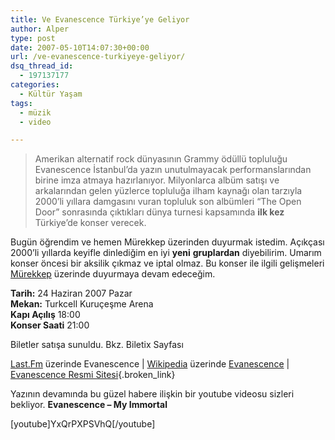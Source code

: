 ```yaml
---
title: Ve Evanescence Türkiye’ye Geliyor
author: Alper
type: post
date: 2007-05-10T14:07:30+00:00
url: /ve-evanescence-turkiyeye-geliyor/
dsq_thread_id:
  - 197137177
categories:
  - Kültür Yaşam
tags:
  - müzik
  - video

---
```

> Amerikan alternatif rock dünyasının Grammy ödüllü topluluğu Evanescence İstanbul&#8217;da yazın unutulmayacak performanslarından birine imza atmaya hazırlanıyor. Milyonlarca albüm satışı ve arkalarından gelen yüzlerce topluluğa ilham kaynağı olan tarzıyla 2000&#8217;li yıllara damgasını vuran topluluk son albümleri &#8220;The Open Door&#8221; sonrasında çıktıkları dünya turnesi kapsamında **ilk kez** Türkiye&#8217;de konser verecek.

Bugün öğrendim ve hemen Mürekkep üzerinden duyurmak istedim. Açıkçası 2000&#8217;li yıllarda keyifle dinlediğim en iyi **yeni** **gruplardan** diyebilirim. Umarım konser öncesi bir aksilik çıkmaz ve iptal olmaz. Bu konser ile ilgili gelişmeleri [Mürekkep][1] üzerinde duyurmaya devam edeceğim.

**Tarih:** 24 Haziran 2007 Pazar  
**Mekan:** Turkcell Kuruçeşme Arena  
**Kapı Açılış** 18:00  
**Konser Saati** 21:00

Biletler satışa sunuldu. Bkz. Biletix Sayfası

[Last.Fm][2] üzerinde Evanescence | [Wikipedia][3] üzerinde [Evanescence][4] | [Evanescence Resmi Sitesi][5]{.broken_link}

Yazının devamında bu güzel habere ilişkin bir youtube videosu sizleri bekliyor. **Evanescence &#8211; My Immortal**

<!--more-->[youtube]YxQrPXPSVhQ[/youtube]

 [1]: https://www.murekkep.org/
 [2]: http://www.last.fm/
 [3]: http://tr.wikipedia.org/wiki/
 [4]: http://tr.wikipedia.org/wiki/Evanescence
 [5]: http://www.evanescence.com/